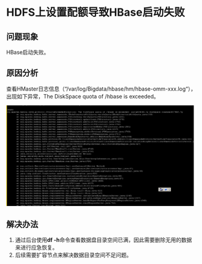 # HDFS上设置配额导致HBase启动失败<a name="ZH-CN_TOPIC_0183415844"></a>

## 问题现象<a name="zh-cn_topic_0167275487_s0fe2972fbdce490daac4377fe3fe6135"></a>

HBase启动失败。

## 原因分析<a name="zh-cn_topic_0167275487_s92314ad8bf314ffd9d5e24dcf9e57e97"></a>

查看HMaster日志信息（“/var/log/Bigdata/hbase/hm/hbase-omm-xxx.log“），出现如下异常，The DiskSpace quota of /hbase is exceeded。

![](figures/zh-cn_image_0167275504.png)

## 解决办法<a name="zh-cn_topic_0167275487_s01bb0fcfd11a428e9bc2a94265bd7067"></a>

1.  通过后台使用**df -h**命令查看数据盘目录空间已满，因此需要删除无用的数据来进行应急恢复。
2.  后续需要扩容节点来解决数据目录空间不足问题。

